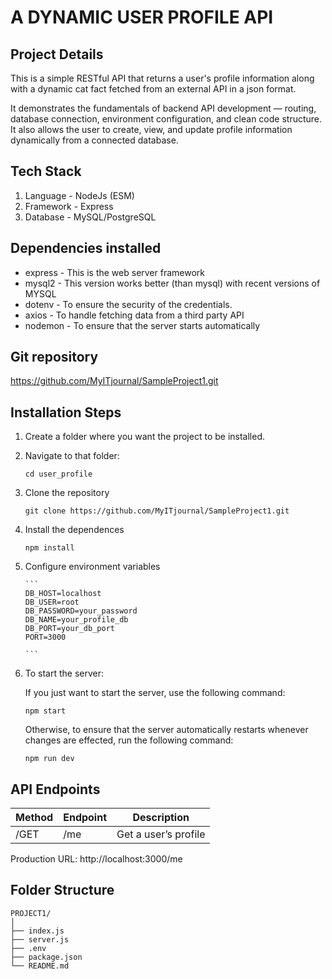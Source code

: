 # A DYNAMIC USER PROFILE API

## Project Details

This is a simple RESTful API that returns a user's profile information along with a dynamic cat fact fetched from an external API in a json format.

It demonstrates the fundamentals of backend API development — routing, database connection, environment configuration, and clean code structure. It also allows the user to create, view, and update profile information dynamically from a connected database.

## Tech Stack

1. Language - NodeJs (ESM)
2. Framework - Express
3. Database - MySQL/PostgreSQL

## Dependencies installed

- express - This is the web server framework
- mysql2 - This version works better (than mysql) with recent versions of MYSQL
- dotenv - To ensure the security of the credentials.
- axios - To handle fetching data from a third party API
- nodemon - To ensure that the server starts automatically

## Git repository

https://github.com/MyITjournal/SampleProject1.git

## Installation Steps

1.  Create a folder where you want the project to be installed.

2.  Navigate to that folder:

    `cd user_profile`

3.  Clone the repository

    `git clone https://github.com/MyITjournal/SampleProject1.git`

4.  Install the dependences

    `npm install`

5.  Configure environment variables

        ```
        DB_HOST=localhost
        DB_USER=root
        DB_PASSWORD=your_password
        DB_NAME=your_profile_db
        DB_PORT=your_db_port
        PORT=3000

        ```

6.  To start the server:

    If you just want to start the server, use the following command:

    `npm start`

    Otherwise, to ensure that the server automatically restarts whenever changes are effected, run the following command:

    `npm run dev`

## API Endpoints

| Method | Endpoint | Description          |
| ------ | -------- | -------------------- |
| /GET   | /me      | Get a user’s profile |

Production URL:
http://localhost:3000/me

## Folder Structure

```
PROJECT1/
│
├── index.js
├── server.js
├── .env
├── package.json
└── README.md
```
